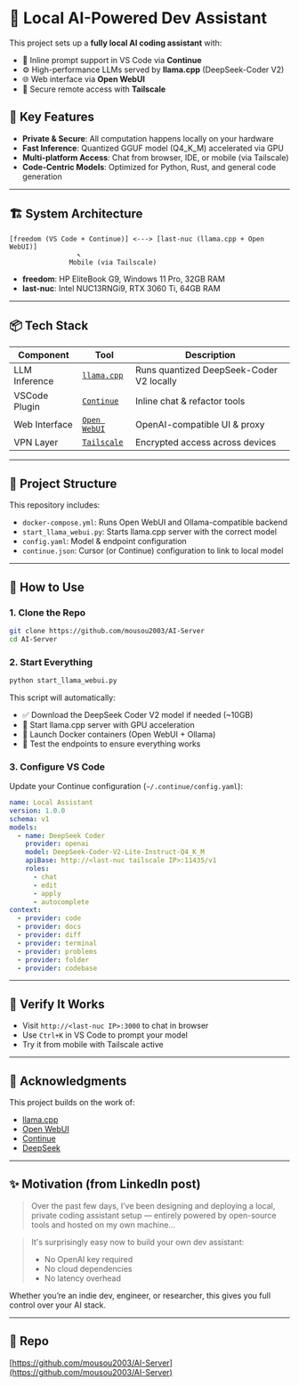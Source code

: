 # 🧠 Local AI-Powered Dev Assistant

This project sets up a **fully local AI coding assistant** with:

- 💬 Inline prompt support in VS Code via **Continue**
- ⚙️ High-performance LLMs served by **llama.cpp** (DeepSeek-Coder V2)
- 🌐 Web interface via **Open WebUI**
- 🔐 Secure remote access with **Tailscale**

## 🚀 Key Features

- **Private & Secure**: All computation happens locally on your hardware
- **Fast Inference**: Quantized GGUF model (Q4\_K\_M) accelerated via GPU
- **Multi-platform Access**: Chat from browser, IDE, or mobile (via Tailscale)
- **Code-Centric Models**: Optimized for Python, Rust, and general code generation

---

## 🏗️ System Architecture

```
[freedom (VS Code + Continue)] <---> [last-nuc (llama.cpp + Open WebUI)]
                 ↖
               Mobile (via Tailscale)
```

- **freedom**: HP EliteBook G9, Windows 11 Pro, 32GB RAM
- **last-nuc**: Intel NUC13RNGi9, RTX 3060 Ti, 64GB RAM

---

## 📦 Tech Stack

| Component     | Tool                                                     | Description                              |
| ------------- | -------------------------------------------------------- | ---------------------------------------- |
| LLM Inference | [`llama.cpp`](https://github.com/ggerganov/llama.cpp)    | Runs quantized DeepSeek-Coder V2 locally |
| VSCode Plugin | [`Continue`](https://continue.dev)                       | Inline chat & refactor tools             |
| Web Interface | [`Open WebUI`](https://github.com/open-webui/open-webui) | OpenAI-compatible UI & proxy             |
| VPN Layer     | [`Tailscale`](https://tailscale.com)                     | Encrypted access across devices          |

---

## 📂 Project Structure

This repository includes:

- `docker-compose.yml`: Runs Open WebUI and Ollama-compatible backend
- `start_llama_webui.py`: Starts llama.cpp server with the correct model
- `config.yaml`: Model & endpoint configuration
- `continue.json`: Cursor (or Continue) configuration to link to local model

---

## 🧪 How to Use

### 1. Clone the Repo

```bash
git clone https://github.com/mousou2003/AI-Server
cd AI-Server
```

### 2. Start Everything

```bash
python start_llama_webui.py
```

This script will automatically:
- ✅ Download the DeepSeek Coder V2 model if needed (~10GB)
- 🚀 Start llama.cpp server with GPU acceleration
- 🐳 Launch Docker containers (Open WebUI + Ollama)
- 🧪 Test the endpoints to ensure everything works

### 3. Configure VS Code

Update your Continue configuration (`~/.continue/config.yaml`):

```yaml
name: Local Assistant
version: 1.0.0
schema: v1
models:
  - name: DeepSeek Coder
    provider: openai
    model: DeepSeek-Coder-V2-Lite-Instruct-Q4_K_M
    apiBase: http://<last-nuc tailscale IP>:11435/v1
    roles:
      - chat
      - edit
      - apply
      - autocomplete
context:
  - provider: code
  - provider: docs
  - provider: diff
  - provider: terminal
  - provider: problems
  - provider: folder
  - provider: codebase
```

---

## 🔎 Verify It Works

- Visit `http://<last-nuc IP>:3000` to chat in browser
- Use `Ctrl+K` in VS Code to prompt your model
- Try it from mobile with Tailscale active

---

## 🙌 Acknowledgments

This project builds on the work of:

- [llama.cpp](https://github.com/ggerganov/llama.cpp)
- [Open WebUI](https://github.com/open-webui/open-webui)
- [Continue](https://continue.dev)
- [DeepSeek](https://huggingface.co/deepseek-ai)

---

## ✨ Motivation (from LinkedIn post)

> Over the past few days, I’ve been designing and deploying a local, private coding assistant setup — entirely powered by open-source tools and hosted on my own machine...

> It's surprisingly easy now to build your own dev assistant:
>
> - No OpenAI key required
> - No cloud dependencies
> - No latency overhead

Whether you’re an indie dev, engineer, or researcher, this gives you full control over your AI stack.

---

## 📌 Repo

[https://github.com/mousou2003/AI-Server](https://github.com/mousou2003/AI-Server)

